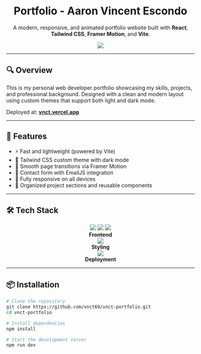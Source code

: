 <h1 align="center">Portfolio - Aaron Vincent Escondo</h1>
<p align="center">
  A modern, responsive, and animated portfolio website built with <b>React</b>, <b>Tailwind CSS</b>, <b>Framer Motion</b>, and <b>Vite</b>.
</p>

<p align="center">
  <a href="https://www.linkedin.com/in/vnct/" target="_blank">
    <img src="https://img.shields.io/badge/LinkedIn-%230077B5.svg?style=flat&logo=linkedin&logoColor=white" />
  </a>
</p>

---

## 🔍 Overview

This is my personal web developer portfolio showcasing my skills, projects, and professional background. Designed with a clean and modern layout using custom themes that support both light and dark mode.

Deployed at: **[vnct.vercel.app](https://vnct.vercel.app)**

---

## 🚀 Features

- ⚡️ Fast and lightweight (powered by Vite)
- 🎨 Tailwind CSS custom theme with dark mode
- 🎥 Smooth page transitions via Framer Motion
- 📨 Contact form with EmailJS integration
- 📱 Fully responsive on all devices
- 📁 Organized project sections and reusable components

---

## 🛠 Tech Stack

<div align="center">
  <!-- Frontend icons -->
  <img src="https://img.shields.io/badge/React-20232A?style=for-the-badge&logo=react&logoColor=61DAFB" />
  <img src="https://img.shields.io/badge/TailwindCSS-06B6D4?style=for-the-badge&logo=tailwindcss&logoColor=white" />
  <img src="https://img.shields.io/badge/Framer%20Motion-0055FF?style=for-the-badge&logo=framer&logoColor=white" />
  <div><strong>Frontend</strong></div>

  <!-- Styling icons -->
  <img src="https://img.shields.io/badge/Tailwind%20Themes-38B2AC?style=for-the-badge&logo=tailwindcss&logoColor=white" />
  <div><strong>Styling</strong></div>

  <!-- Deployment icons -->
  <img src="https://img.shields.io/badge/Vercel-000?style=for-the-badge&logo=vercel&logoColor=white" />
  <div><strong>Deployment</strong></div>
</div>

---

## 📦 Installation

```bash
# Clone the repository
git clone https://github.com/vnct69/vnct-portfolio.git
cd vnct-portfolio

# Install dependencies
npm install

# Start the development server
npm run dev

